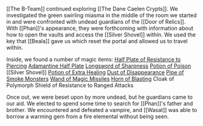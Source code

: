 [[The B-Team]] continued exploring [[The Dane Caelen Crypts]]. We investigated the green swirling miasma in the middle of the room we started in and were confronted with undead guardians of the [[Door of Relics]]. With [[Phan]]'s appearance, they were forthcoming with information about how to open the vaults and access the [[Silver Shovel]] within. We used the key that [[Beala]] gave us which reset the portal and allowed us to travel within.

Inside, we found a number of magic items:
[Half Plate of Resistance to Piercing](https://roll20.net/compendium/dnd5e/Items:Half%20Plate%20Armor%20of%20Force%20Resistance#content)
[Adamantine Half Plate](https://roll20.net/compendium/dnd5e/Adamantine%20Armor#h-Adamantine%20Armor)
[Longsword of Sharpness](https://roll20.net/compendium/dnd5e/Sword%20of%20Sharpness#h-Sword%20of%20Sharpness)
[Potion of Poison](https://roll20.net/compendium/dnd5e/Items:Potion%20of%20Poison/#h-Potion%20of%20Poison)
[[Silver Shovel]]
[Potion of Extra Healing](https://ruins-of-adventure.obsidianportal.com/items/potion-of-extra-healing-5e)
[Dust of Disappearance](https://roll20.net/compendium/dnd5e/Dust%20of%20Disappearance#h-Dust%20of%20Disappearance)
[Pipe of Smoke Monsters](http://dnd5e.wikidot.com/wondrous-items:pipe-of-smoke-monsters)
[Wand of Magic Missiles](https://roll20.net/compendium/dnd5e/Wand%20of%20Magic%20Missiles#content)
[Horn of Blasting](https://roll20.net/compendium/dnd5e/Horn%20of%20Blasting#h-Horn%20of%20Blasting)
Cloak of Polymorph
Shield of Resistance to Ranged Attacks

Once out, we were beset upon by more undead, but he guardians came to our aid. We elected to spend some time to search for [[Phan]]'s father and brother. We encountered and defeated a vampire, and [[Wasat]] was able to borrow a warming gem from a fire elemental without being seen.